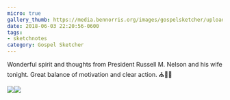 ```yaml
---
micro: true
gallery_thumb: https://media.bennorris.org/images/gospelsketcher/uploads/2018/f33d1b1fbb.jpg
date: 2018-06-03 22:20:56-0600
tags:
- sketchnotes
category: Gospel Sketcher
---
```


Wonderful spirit and thoughts from President Russell M. Nelson and his wife tonight. Great balance of motivation and clear action. ⛪️✍🏼

<img src="https://media.bennorris.org/images/gospelsketcher/uploads/2018/f33d1b1fbb.jpg" /><img src="https://media.bennorris.org/images/gospelsketcher/uploads/2018/1df1adbdd3.jpg" />